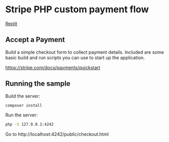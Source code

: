 # Stripe PHP custom payment flow

[Replit](https://replit.com/@remarkablemark/Stripe-PHP-custom-payment-flow)

## Accept a Payment

Build a simple checkout form to collect payment details. Included are some basic build and run scripts you can use to start up the application.

https://stripe.com/docs/payments/quickstart

## Running the sample

Build the server:

```sh
composer install
```

Run the server:

```sh
php -S 127.0.0.1:4242
```

Go to http://localhost:4242/public/checkout.html
